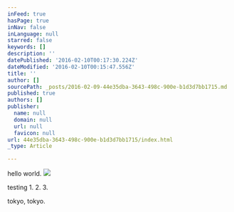 ```yaml
---
inFeed: true
hasPage: true
inNav: false
inLanguage: null
starred: false
keywords: []
description: ''
datePublished: '2016-02-10T00:17:30.224Z'
dateModified: '2016-02-10T00:15:47.556Z'
title: ''
author: []
sourcePath: _posts/2016-02-09-44e35dba-3643-498c-900e-b1d3d7bb1715.md
published: true
authors: []
publisher:
  name: null
  domain: null
  url: null
  favicon: null
url: 44e35dba-3643-498c-900e-b1d3d7bb1715/index.html
_type: Article

---
```

hello world. ![](https://the-grid-user-content.s3-us-west-2.amazonaws.com/57be39f8-887a-4e5a-b4c5-b91e0e8fcf1f.jpg)

testing 1\. 2\. 3\. 

tokyo, tokyo.